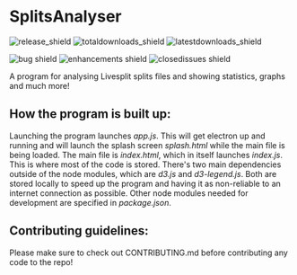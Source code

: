 # SplitsAnalyser

![release_shield](https://img.shields.io/github/v/release/noahkra/splitsanalyser?include_prereleases&color=blue) ![totaldownloads_shield](https://img.shields.io/github/downloads/noahkra/splitsanalyser/total?label=total%20downloads) ![latestdownloads_shield](https://img.shields.io/github/downloads-pre/noahkra/splitsanalyser/latest/total) 

![bug shield](https://img.shields.io/github/issues-raw/noahkra/splitsanalyser/bug) ![enhancements shield](https://img.shields.io/github/issues-raw/noahkra/splitsanalyser/enhancement) ![closedissues shield](https://img.shields.io/github/issues-closed-raw/noahkra/splitsanalyser?color=green)

A program for analysing Livesplit splits files and showing statistics, graphs and much more!

## How the program is built up:
Launching the program launches *app.js*. This will get electron up and running and will launch the splash screen *splash.html* while the main file is being loaded.
The main file is *index.html*, which in itself launches *index.js*. This is where most of the code is stored.
There's two main dependencies outside of the node modules, which are *d3.js* and *d3-legend.js*. Both are stored locally to speed up the program and having it as non-reliable to an internet connection as possible.
Other node modules needed for development are specified in *package.json*.

## Contributing guidelines:
Please make sure to check out CONTRIBUTING.md before contributing any code to the repo!
